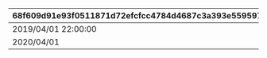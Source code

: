 |68f609d91e93f0511871d72efcfcc4784d4687c3a393e55959766bd101188797|c98466139db5474781f2467f8054a18aa5460eb480243bb00353f8105275c61b|ad63f2a8cfcb7371474848dd81a4cc5a22ca74775ecc1d66dab97b9a477e284d|a85f7616af319ff22e4473d40cdfe7cb8dd2baa8c5aed82833af05acf5f36679|54f5f67020763ce20491d5918b9e4b336b4e157958822f5b1b73fc59cbd81e0e|892ecab1d45f735bac7a2096628a5ecd102e916124f8f9afc42788db00444341|a0ff4f7bc74bcf7192cc24595ce4c86d750f1da003ad529848f7784713edeb1e|a3d053bd65b95b68c30c28f10950bf40b33ada39c89bedb25107202b93e49c44|98961a4932410866066562d95efb2f4f8c1bb62ac1016818da4c5e4583078d5d|ef1b6a864a7dc93afb7f88a98d96386956190c1c087e5678b9ea4989c54e1f43|
| --- | --- | --- | --- | --- | --- | --- | --- | --- | --- |
|2019/04/01 22:00:00|2019/04/08 23:59:59|2019/03/31|2019/04/02 5:00:00|1001100|0|1001200|1001|2019/03/31|2019/04/01 23:59:59|
|2020/04/01|2020/04/08 23:59:59|2020/04/01|2020/04/02 5:00:00|1002100|1001|1002200|1002|2020/04/01|2020/04/01 23:59:59|